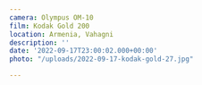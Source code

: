 ```yaml
---
camera: Olympus OM-10
film: Kodak Gold 200
location: Armenia, Vahagni
description: ''
date: '2022-09-17T23:00:02.000+00:00'
photo: "/uploads/2022-09-17-kodak-gold-27.jpg"

---
```

